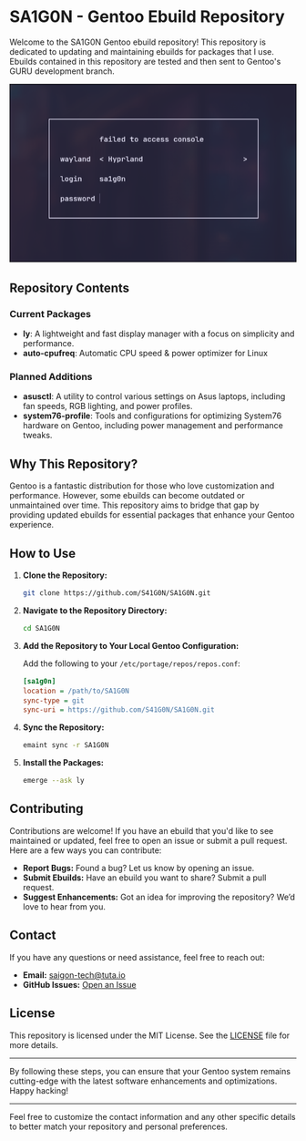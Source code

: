 # SA1G0N - Gentoo Ebuild Repository

Welcome to the SA1G0N Gentoo ebuild repository! This repository is dedicated to updating and maintaining ebuilds for packages that I use. 
Ebuilds contained in this repository are tested and then sent to Gentoo's GURU development branch.

![Demo Image](img/demo.png)

## Repository Contents

### Current Packages

- **ly**: A lightweight and fast display manager with a focus on simplicity and performance.
- **auto-cpufreq**: Automatic CPU speed & power optimizer for Linux

### Planned Additions

- **asusctl**: A utility to control various settings on Asus laptops, including fan speeds, RGB lighting, and power profiles.
- **system76-profile**: Tools and configurations for optimizing System76 hardware on Gentoo, including power management and performance tweaks.

## Why This Repository?

Gentoo is a fantastic distribution for those who love customization and performance. However, some ebuilds can become outdated or unmaintained over time. This repository aims to bridge that gap by providing updated ebuilds for essential packages that enhance your Gentoo experience.

## How to Use

1. **Clone the Repository:**

   ```sh
   git clone https://github.com/S41G0N/SA1G0N.git
   ```

2. **Navigate to the Repository Directory:**

   ```sh
   cd SA1G0N
   ```

3. **Add the Repository to Your Local Gentoo Configuration:**

   Add the following to your `/etc/portage/repos/repos.conf`:

   ```ini
   [sa1g0n]
   location = /path/to/SA1G0N
   sync-type = git
   sync-uri = https://github.com/S41G0N/SA1G0N.git
   ```

4. **Sync the Repository:**

   ```sh
   emaint sync -r SA1G0N
   ```

5. **Install the Packages:**

   ```sh
   emerge --ask ly
   ```

## Contributing

Contributions are welcome! If you have an ebuild that you'd like to see maintained or updated, feel free to open an issue or submit a pull request. Here are a few ways you can contribute:

- **Report Bugs:** Found a bug? Let us know by opening an issue.
- **Submit Ebuilds:** Have an ebuild you want to share? Submit a pull request.
- **Suggest Enhancements:** Got an idea for improving the repository? We’d love to hear from you.

## Contact

If you have any questions or need assistance, feel free to reach out:

- **Email:** saigon-tech@tuta.io
- **GitHub Issues:** [Open an Issue](https://github.com/S41G0N/SA1G0N/issues)

## License

This repository is licensed under the MIT License. See the [LICENSE](LICENSE) file for more details.

---

By following these steps, you can ensure that your Gentoo system remains cutting-edge with the latest software enhancements and optimizations. Happy hacking!

---

Feel free to customize the contact information and any other specific details to better match your repository and personal preferences.
